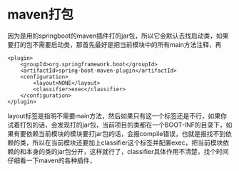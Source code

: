 # maven打包

因为是用的springboot的maven插件打的jar包，所以它会默认去找启动类，如果要打的包不需要启动类，那首先最好是把当前模块中的所有main方法注释，再
```
<plugin>
    <groupId>org.springframework.boot</groupId>
    <artifactId>spring-boot-maven-plugin</artifactId>
    <configuration>
        <layout>NONE</layout>
        <classifier>exec</classifier>
    </configuration>
</plugin>
```
layout标签是指明不需要main方法，然后如果只有这一个标签还是不行，如果你试着打包的话，会发现打的jar包，当前项目的类都在一个BOOT-INF的目录下，如果有要依赖当前模块的模块要打jar包的话，会报compile错误，也就是报找不到依赖的类，所以在当前模块还要加上classifier这个标签并配置exec，把当前模块依赖的和本身的类的jar包分开，这样就行了，classifier具体作用不清楚，找个时间仔细看一下maven的各种插件，

